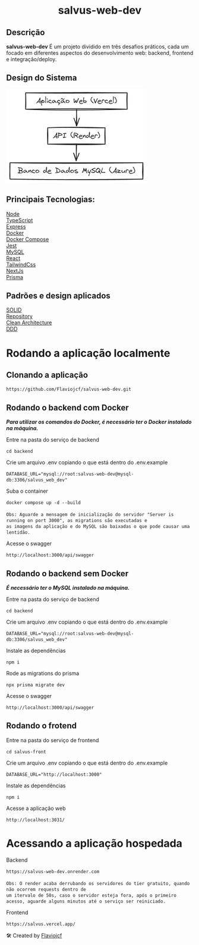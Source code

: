 <h1 align="center">salvus-web-dev</h1>

## Descrição
**salvus-web-dev** É um projeto dividido em três desafios práticos, cada um focado em diferentes aspectos do desenvolvimento web: backend, frontend e integração/deploy.

## Design do Sistema
![Design do Sistema](./salvus-front/public/design.png "Design do Sistema")

## Principais Tecnologias:
[Node](https://nodejs.org/en)  
[TypeScript](https://www.typescriptlang.org/)  
[Express](https://expressjs.com/)  
[Docker](https://www.docker.com/)  
[Docker Compose](https://docs.docker.com/compose/)  
[Jest](https://jestjs.io/pt-BR/)  
[MySQL](https://www.mysql.com/)  
[React](https://react.dev/)  
[TailwindCss](https://tailwindcss.com/)  
[NextJs](https://nextjs.org/)  
[Prisma](https://www.prisma.io/)  

## Padrões e design aplicados
[SOLID](https://www.freecodecamp.org/news/solid-principles-explained-in-plain-english/)  
[Repository](https://medium.com/@pererikbergman/repository-design-pattern-e28c0f3e4a30)        
[Clean Architecture](https://medium.com/luizalabs/descomplicando-a-clean-architecture-cf4dfc4a1ac6)  
[DDD](https://fullcycle.com.br/domain-driven-design/)

# Rodando a aplicação localmente

## Clonando a aplicação

``` 
https://github.com/Flaviojcf/salvus-web-dev.git
``` 


## Rodando o backend com Docker
***Para utilizar os comandos do Docker, é necessário ter o Docker instalado na máquina.***

Entre na pasta do serviço de backend

``` 
cd backend
```

Crie um arquivo .env copiando o que está dentro do .env.example

``` 
DATABASE_URL="mysql://root:salvus-web-dev@mysql-db:3306/salvus_web_dev"
``` 

Suba o container
``` 
docker compose up -d --build

Obs: Aguarde a mensagem de inicialização do servidor "Server is running on port 3000", as migrations são executadas e 
as imagens da aplicação e do MySQL são baixadas o que pode causar uma lentidão.
```
Acesse o swagger
``` 
http://localhost:3000/api/swagger
```

## Rodando o backend sem Docker
***É necessário ter o MySQL instalado na máquina.***

Entre na pasta do serviço de backend
``` 
cd backend
```
Crie um arquivo .env copiando o que está dentro do .env.example
``` 
DATABASE_URL="mysql://root:salvus-web-dev@mysql-db:3306/salvus_web_dev"
``` 

Instale as dependências
``` 
npm i
```

Rode as migrations do prisma
``` 
npx prisma migrate dev
```
Acesse o swagger
``` 
http://localhost:3000/api/swagger
```
## Rodando o frotend

Entre na pasta do serviço de frontend
``` 
cd salvus-front
```

Crie um arquivo .env copiando o que está dentro do .env.example
``` 
DATABASE_URL="http://localhost:3000"
``` 

Instale as dependências
``` 
npm i
```
Acesse a aplicação web
``` 
http://localhost:3031/
```

# Acessando a aplicação hospedada

Backend
``` 
https://salvus-web-dev.onrender.com

Obs: O render acaba derrubando os servidores do tier gratuito, quando não ocorrem requests dentro de 
um itervalo de 50s, caso o servidor esteja fora, após o primeiro acesso, aguarde alguns minutos até o serviço ser reiniciado.
```

Frontend
``` 
https://salvus.vercel.app/
```

🛠️ Created by [Flaviojcf](https://github.com/Flaviojcf)
